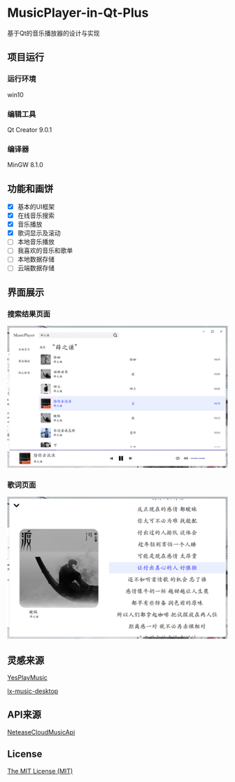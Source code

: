 # MusicPlayer-in-Qt-Plus

基于Qt的音乐播放器的设计与实现

## 项目运行

### 运行环境
win10

### 编辑工具
Qt Creator 9.0.1

### 编译器
MinGW 8.1.0

## 功能和画饼
- [x] 基本的UI框架
- [x] 在线音乐搜索
- [x] 音乐播放
- [x] 歌词显示及滚动
- [ ] 本地音乐播放
- [ ] 我喜欢的音乐和歌单
- [ ] 本地数据存储
- [ ] 云端数据存储

## 界面展示

### 搜索结果页面
![搜索结果页面](https://github.com/hhhyxy/MusicPlayer-in-Qt-Plus/blob/main/static/searchResult_Page.png)

### 歌词页面
![歌词页面](https://github.com/hhhyxy/MusicPlayer-in-Qt-Plus/blob/main/static/lrc_Page.png)

## 灵感来源
[YesPlayMusic](https://github.com/qier222/YesPlayMusic)

[lx-music-desktop](https://github.com/lyswhut/lx-music-desktop)

## API来源
[NeteaseCloudMusicApi](https://github.com/Binaryify/NeteaseCloudMusicApi)

## License
[The MIT License (MIT)](https://github.com/hhhyxy/MusicPlayer-in-Qt/edit/main/LICENSE)
